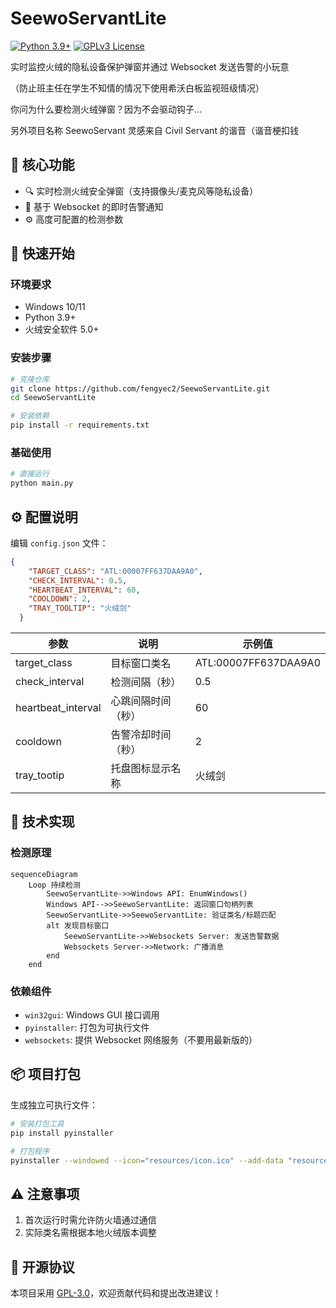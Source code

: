 # SeewoServantLite

[![Python 3.9+](https://img.shields.io/badge/python-3.9%2B-blue.svg)](https://www.python.org/downloads/)
[![GPLv3 License](https://img.shields.io/badge/license-GPLv3-brightgreen)](https://www.gnu.org/licenses/gpl-3.0)

实时监控火绒的隐私设备保护弹窗并通过 Websocket 发送告警的小玩意

（防止班主任在学生不知情的情况下使用希沃白板监视班级情况）

你问为什么要检测火绒弹窗？因为不会驱动钩子...

另外项目名称 SeewoServant 灵感来自 Civil Servant 的谐音（谐音梗扣钱

## 📌 核心功能

- 🔍 实时检测火绒安全弹窗（支持摄像头/麦克风等隐私设备）
- 📡 基于 Websocket 的即时告警通知
- ⚙️ 高度可配置的检测参数

## 🚀 快速开始

### 环境要求
- Windows 10/11
- Python 3.9+
- 火绒安全软件 5.0+

### 安装步骤
```bash
# 克隆仓库
git clone https://github.com/fengyec2/SeewoServantLite.git
cd SeewoServantLite

# 安装依赖
pip install -r requirements.txt
```

### 基础使用
```bash
# 直接运行
python main.py
```

## ⚙️ 配置说明

编辑 `config.json` 文件：
```json
{
    "TARGET_CLASS": "ATL:00007FF637DAA9A0",
    "CHECK_INTERVAL": 0.5,
    "HEARTBEAT_INTERVAL": 60,
    "COOLDOWN": 2,
    "TRAY_TOOLTIP": "火绒剑"
  }
```

| 参数                | 说明                        | 示例值                |
|---------------------|----------------------------|----------------------|
| target_class        | 目标窗口类名                | ATL:00007FF637DAA9A0 |
| check_interval      | 检测间隔（秒）               | 0.5                  |
| heartbeat_interval  | 心跳间隔时间（秒）           | 60                   |
| cooldown            | 告警冷却时间（秒）           | 2                    |
| tray_tootip         | 托盘图标显示名称             | 火绒剑                |

## 🔧 技术实现

### 检测原理
```mermaid
sequenceDiagram
    Loop 持续检测
        SeewoServantLite->>Windows API: EnumWindows()
        Windows API-->>SeewoServantLite: 返回窗口句柄列表
        SeewoServantLite->>SeewoServantLite: 验证类名/标题匹配
        alt 发现目标窗口
            SeewoServantLite->>Websockets Server: 发送告警数据
            Websockets Server->>Network: 广播消息
        end
    end
```

### 依赖组件
- `win32gui`: Windows GUI 接口调用
- `pyinstaller`: 打包为可执行文件
- `websockets`: 提供 Websocket 网络服务（不要用最新版的）

## 📦 项目打包

生成独立可执行文件：
```bash
# 安装打包工具
pip install pyinstaller

# 打包程序
pyinstaller --windowed --icon="resources/icon.ico" --add-data "resources/icon.ico;resources" --add-data "config.json;." main.py
```

## ⚠️ 注意事项

1. 首次运行时需允许防火墙通过通信
2. 实际类名需根据本地火绒版本调整

## 📜 开源协议

本项目采用 [GPL-3.0](LICENSE)，欢迎贡献代码和提出改进建议！